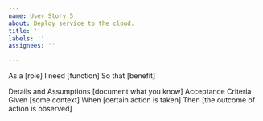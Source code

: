```yaml
---
name: User Story 5
about: Deploy service to the cloud.
title: ''
labels: ''
assignees: ''

---
```


As a [role]
I need [function]
So that [benefit]

Details and Assumptions
[document what you know]
Acceptance Criteria
Given [some context]
When [certain action is taken]
Then [the outcome of action is observed]
